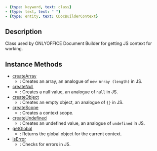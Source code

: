 ```yml signature
- {type: keyword, text: class}
- {type: text, text: " "}
- {type: entity, text: CDocBuilderContext}
```

## Description

Class used by ONLYOFFICE Document Builder for getting JS context for working.

## Instance Methods

<references>

- [createArray](createArray.md)
  - : Creates an array, an analogue of `new Array (length)` in JS.
- [createNull](createNull.md)
  - : Creates a null value, an analogue of `null` in JS.
- [createObject](createObject.md)
  - : Creates an empty object, an analogue of `{}` in JS.
- [createScope](createScope.md)
  - : Creates a context scope.
- [createUndefined](createUndefined.md)
  - : Creates an undefined value, an analogue of `undefined` in JS.
- [getGlobal](getGlobal.md)
  - : Returns the global object for the current context.
- [isError](isError.md)
  - : Checks for errors in JS.

</references>
